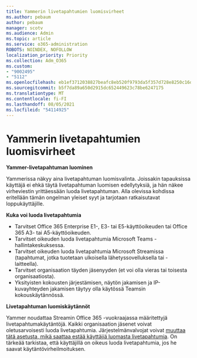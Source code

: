 ```yaml
---
title: Yammerin livetapahtumien luomisvirheet
ms.author: pebaum
author: pebaum
manager: scotv
ms.audience: Admin
ms.topic: article
ms.service: o365-administration
ROBOTS: NOINDEX, NOFOLLOW
localization_priority: Priority
ms.collection: Adm_O365
ms.custom:
- "9002495"
- "5112"
ms.openlocfilehash: eb1ef3712038827beafc8eb520f9793da5f357d728e8250c16d88a99b8b5fe20
ms.sourcegitcommit: b5f7da89a650d2915dc652449623c78be6247175
ms.translationtype: MT
ms.contentlocale: fi-FI
ms.lasthandoff: 08/05/2021
ms.locfileid: "54114925"
---
```

# <a name="live-events-in-yammer-creation-errors"></a>Yammerin livetapahtumien luomisvirheet

**Yammer-livetapahtuman luominen**

Yammerissa näkyy aina livetapahtuman luomisvalinta. Joissakin tapauksissa käyttäjä ei ehkä täytä livetapahtuman luomisen edellytyksiä, ja hän näkee virheviestin yrittäessään luoda livetapahtuman. Alla olevissa kohdissa eritellään tämän ongelman yleiset syyt ja tarjotaan ratkaisutavat loppukäyttäjille.

**Kuka voi luoda livetapahtumia**
- Tarvitset Office 365 Enterprise E1-, E3- tai E5-käyttöoikeuden tai Office 365 A3- tai A5-käyttöoikeuden.
- Tarvitset oikeuden luoda livetapahtumia Microsoft Teams -hallintakeskuksessa.
- Tarvitset oikeuden luoda livetapahtumia Microsoft Streamissa (tapahtumat, jotka tuotetaan ulkoisella lähetyssovelluksella tai -laitteella).
- Tarvitset organisaation täyden jäsenyyden (et voi olla vieras tai toisesta organisaatiosta).
- Yksityisten kokousten järjestämisen, näytön jakamisen ja IP-kuvayhteyden jakamisen täytyy olla käytössä Teamsin kokouskäytännössä.

**Livetapahtuman luomiskäytännöt**

Yammer noudattaa Streamin Office 365 -vuokraajassa määritettyjä livetapahtumakäytäntöjä. Kaikki organisaation jäsenet voivat oletusarvoisesti luoda livetapahtumia. Järjestelmänvalvojat voivat [muuttaa tätä asetusta, mikä saattaa estää käyttäjiä luomasta livetapahtumia](https://docs.microsoft.com/stream/live-event-administration#enabling-and-restricting-users-to-creating). On tärkeää tarkistaa, että käyttäjillä on oikeus luoda livetapahtumia, jos he saavat käytäntövirheilmoituksen.
